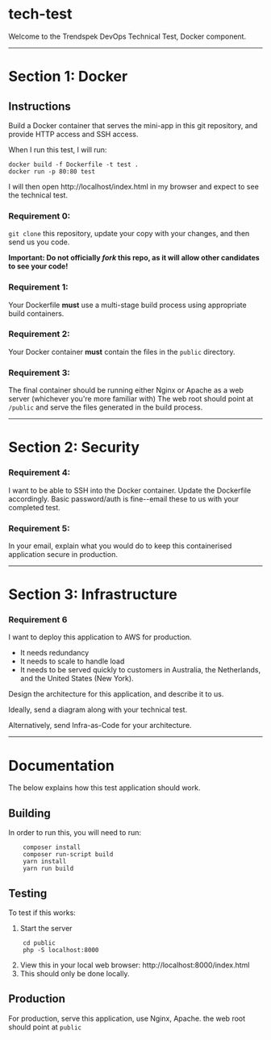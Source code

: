 # tech-test

Welcome to the Trendspek DevOps Technical Test, Docker component.



----------------

# Section 1: Docker 

## Instructions

Build a Docker container that serves the mini-app in this git repository, and provide HTTP access and SSH access.

When I run this test, I will run:

    docker build -f Dockerfile -t test .
    docker run -p 80:80 test


I will then open http://localhost/index.html in my browser and expect to see the technical test.

### Requirement 0:

`git clone` this repository, update your copy with your changes, and then send us you code.

**Important: Do not officially *fork* this repo, as it will allow other candidates to see your code!**

### Requirement 1:

Your Dockerfile **must** use a multi-stage build process using appropriate build containers.

### Requirement 2:

Your Docker container **must** contain the files in the `public` directory.

### Requirement 3:
The final container should be running either Nginx or Apache as a web server (whichever you're more familiar with)
The web root should point at `/public` and serve the files generated in the build process.

-------------------

# Section 2: Security

### Requirement 4:

I want to be able to SSH into the Docker container. Update the Dockerfile accordingly. 
Basic password/auth is fine--email these to us with your completed test.

### Requirement 5:

In your email, explain what you would do to keep this containerised application secure in production.

----------------

# Section 3: Infrastructure

### Requirement 6

I want to deploy this application to AWS for production. 

* It needs redundancy
* It needs to scale to handle load
* It needs to be served quickly to customers in Australia, the Netherlands, and the United States (New York).

Design the architecture for this application, and describe it to us.

Ideally, send a diagram along with your technical test.

Alternatively, send Infra-as-Code for your architecture.


----

# Documentation

The below explains how this test application should work.

## Building

In order to run this, you will need to run:
```
    composer install
    composer run-script build
    yarn install
    yarn run build
```


## Testing

To test if this works:

1. Start the server
```
    cd public
    php -S localhost:8000
```

2. View this in your local web browser: http://localhost:8000/index.html
3. This should only be done locally.

## Production

For production, serve this application, use Nginx, Apache.
the web root should point at  `public`
